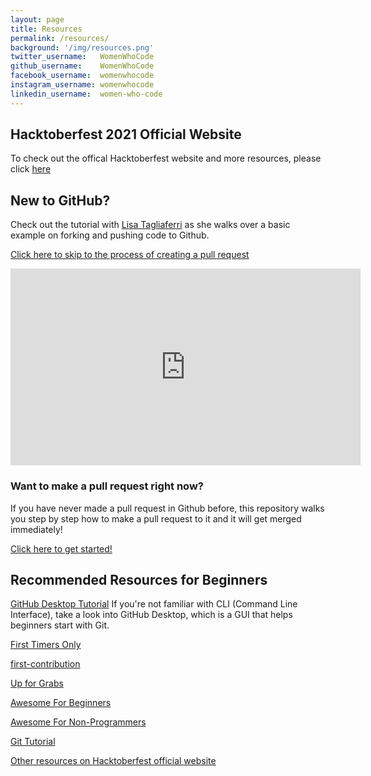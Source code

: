 ```yaml
---
layout: page
title: Resources
permalink: /resources/
background: '/img/resources.png'
twitter_username:   WomenWhoCode
github_username:    WomenWhoCode
facebook_username:  womenwhocode
instagram_username: womenwhocode
linkedin_username:  women-who-code
---
```


## Hacktoberfest 2021 Official Website

To check out the offical Hacktoberfest website and more resources, please click [here](https://hacktoberfest.digitalocean.com/)

## New to GitHub?

Check out the tutorial with [Lisa Tagliaferri](https://www.linkedin.com/in/lisa-tagliaferri/) as she walks over a basic example on forking and pushing code to Github.

[Click here to skip to the process of creating a pull request](https://www.youtube.com/watch?v=i-Mxkvo1_Fc&t=1140s)
<p align="center">
    <iframe width="560" height="315" src="https://www.youtube.com/embed/i-Mxkvo1_Fc" title="YouTube video player" frameborder="0" allow="accelerometer; autoplay; clipboard-write; encrypted-media; gyroscope; picture-in-picture" allowfullscreen></iframe>
</p>

### Want to make a pull request right now?

If you have never made a pull request in Github before, this repository walks you step by step how to make a pull request to it and it will get merged immediately!

[Click here to get started!](https://github.com/firstcontributions/first-contributions/blob/master/README.md)

## Recommended Resources for Beginners

[GitHub Desktop Tutorial](https://docs.github.com/en/desktop/installing-and-configuring-github-desktop/overview/getting-started-with-github-desktop)
If you're not familiar with CLI (Command Line Interface), take a look into GitHub Desktop, which is a GUI that helps beginners start with Git.

[First Timers Only](https://www.firsttimersonly.com)

[first-contribution](https://github.com/firstcontributions/first-contributions)

[Up for Grabs](https://up-for-grabs.net)

[Awesome For Beginners](https://github.com/mungell/awesome-for-beginners)

[Awesome For Non-Programmers](https://github.com/szabgab/awesome-for-non-programmers)

[Git Tutorial](https://git-scm.com/docs/gittutorial)

[Other resources on Hacktoberfest official website](https://hacktoberfest.digitalocean.com/resources/beginners)
